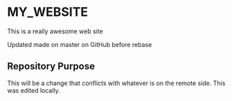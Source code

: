 # MY_WEBSITE

This is a really awesome web site

Updated made on master on GitHub before rebase

## Repository Purpose

This will be a change that conflicts
with whatever is on the remote side.
This was edited locally.